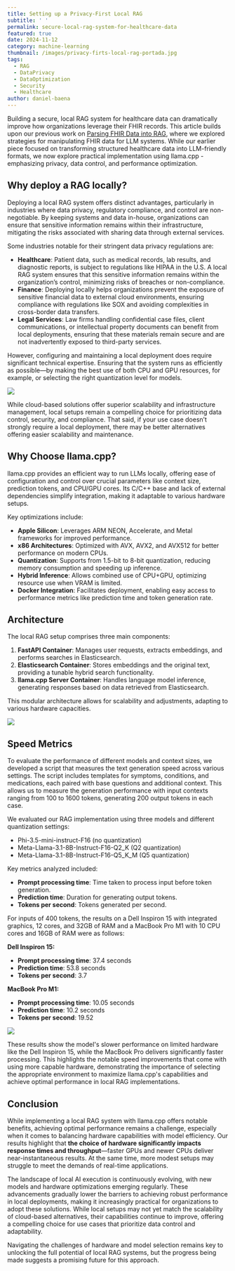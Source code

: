 ```yaml
---
title: Setting up a Privacy-First Local RAG
subtitle: ' '
permalink: secure-local-rag-system-for-healthcare-data
featured: true
date: 2024-11-12
category: machine-learning
thumbnail: /images/privacy-firts-local-rag-portada.jpg
tags:
  - RAG
  - DataPrivacy
  - DataOptimization
  - Security
  - Healthcare
author: daniel-baena
---
```


Building a secure, local RAG system for healthcare data can dramatically improve how organizations leverage their FHIR records. This article builds upon our previous work on [Parsing FHIR Data into RAG](https://blog.xmartlabs.com/blog/fhir-data-optimization-rag-systems/), where we explored strategies for manipulating FHIR data for LLM systems. While our earlier piece focused on transforming structured healthcare data into LLM-friendly formats, we now explore practical implementation using llama.cpp - emphasizing privacy, data control, and performance optimization.

## Why deploy a RAG locally?

Deploying a local RAG system offers distinct advantages, particularly in industries where data privacy, regulatory compliance, and control are non-negotiable. By keeping systems and data in-house, organizations can ensure that sensitive information remains within their infrastructure, mitigating the risks associated with sharing data through external services.

Some industries notable for their stringent data privacy regulations are:

- **Healthcare**: Patient data, such as medical records, lab results, and diagnostic reports, is subject to regulations like HIPAA in the U.S. A local RAG system ensures that this sensitive information remains within the organization’s control, minimizing risks of breaches or non-compliance.
- **Finance**: Deploying locally helps organizations prevent the exposure of sensitive financial data to external cloud environments, ensuring compliance with regulations like SOX and avoiding complexities in cross-border data transfers.
- **Legal Services**: Law firms handling confidential case files, client communications, or intellectual property documents can benefit from local deployments, ensuring that these materials remain secure and are not inadvertently exposed to third-party services.

However, configuring and maintaining a local deployment does require significant technical expertise. Ensuring that the system runs as efficiently as possible—by making the best use of both CPU and GPU resources, for example, or selecting the right quantization level for models.

![](/images/privacy-rag-6.png)

While cloud-based solutions offer superior scalability and infrastructure management, local setups remain a compelling choice for prioritizing data control, security, and compliance. That said, if your use case doesn’t strongly require a local deployment, there may be better alternatives offering easier scalability and maintenance.

## Why Choose llama.cpp?

llama.cpp provides an efficient way to run LLMs locally, offering ease of configuration and control over crucial parameters like context size, prediction tokens, and CPU/GPU cores. Its C/C++ base and lack of external dependencies simplify integration, making it adaptable to various hardware setups.

Key optimizations include:

- **Apple Silicon**: Leverages ARM NEON, Accelerate, and Metal frameworks for improved performance.
- **x86 Architectures**: Optimized with AVX, AVX2, and AVX512 for better performance on modern CPUs.
- **Quantization**: Supports from 1.5-bit to 8-bit quantization, reducing memory consumption and speeding up inference.
- **Hybrid Inference**: Allows combined use of CPU+GPU, optimizing resource use when VRAM is limited.
- **Docker Integration**: Facilitates deployment, enabling easy access to performance metrics like prediction time and token generation rate.

## Architecture

The local RAG setup comprises three main components:

1. **FastAPI Container**: Manages user requests, extracts embeddings, and performs searches in Elasticsearch.
2. **Elasticsearch Container**: Stores embeddings and the original text, providing a tunable hybrid search functionality.
3. **llama.cpp Server Container**: Handles language model inference, generating responses based on data retrieved from Elasticsearch.

This modular architecture allows for scalability and adjustments, adapting to various hardware capacities.

![](/images/privacy-rag-5.png)

## Speed Metrics

To evaluate the performance of different models and context sizes, we developed a script that measures the text generation speed across various settings. The script includes templates for symptoms, conditions, and medications, each paired with base questions and additional context. This allows us to measure the generation performance with input contexts ranging from 100 to 1600 tokens, generating 200 output tokens in each case.

We evaluated our RAG implementation using three models and different quantization settings:

- Phi-3.5-mini-instruct-F16 (no quantization)
- Meta-Llama-3.1-8B-Instruct-F16-Q2_K (Q2 quantization)
- Meta-Llama-3.1-8B-Instruct-F16-Q5_K_M (Q5 quantization)

Key metrics analyzed included:

- **Prompt processing time**: Time taken to process input before token generation.
- **Prediction time**: Duration for generating output tokens.
- **Tokens per second**: Tokens generated per second.

For inputs of 400 tokens, the results on a Dell Inspiron 15 with integrated graphics, 12 cores, and 32GB of RAM and a MacBook Pro M1 with 10 CPU cores and 16GB of RAM were as follows:

**Dell Inspiron 15:**

- **Prompt processing time**: 37.4 seconds
- **Prediction time**: 53.8 seconds
- **Tokens per second**: 3.7

**MacBook Pro M1:**

- **Prompt processing time**: 10.05 seconds
- **Prediction time**: 10.2 seconds
- **Tokens per second**: 19.52

![](/images/privacy-rag-4.png)

These results show the model's slower performance on limited hardware like the Dell Inspiron 15, while the MacBook Pro delivers significantly faster processing. This highlights the notable speed improvements that come with using more capable hardware, demonstrating the importance of selecting the appropriate environment to maximize llama.cpp's capabilities and achieve optimal performance in local RAG implementations.

## Conclusion

While implementing a local RAG system with llama.cpp offers notable benefits, achieving optimal performance remains a challenge, especially when it comes to balancing hardware capabilities with model efficiency. Our results highlight that **the choice of hardware significantly impacts response times and throughput**—faster GPUs and newer CPUs deliver near-instantaneous results. At the same time, more modest setups may struggle to meet the demands of real-time applications.

The landscape of local AI execution is continuously evolving, with new models and hardware optimizations emerging regularly. These advancements gradually lower the barriers to achieving robust performance in local deployments, making it increasingly practical for organizations to adopt these solutions. While local setups may not yet match the scalability of cloud-based alternatives, their capabilities continue to improve, offering a compelling choice for use cases that prioritize data control and adaptability.

Navigating the challenges of hardware and model selection remains key to unlocking the full potential of local RAG systems, but the progress being made suggests a promising future for this approach.
